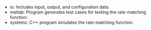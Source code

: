 + io: Includes input, output, and configuration data.
+ matlab: Program generates test cases for testing the rate-matching function.
+ systemc: C++ program simulates the rate-matching function.
